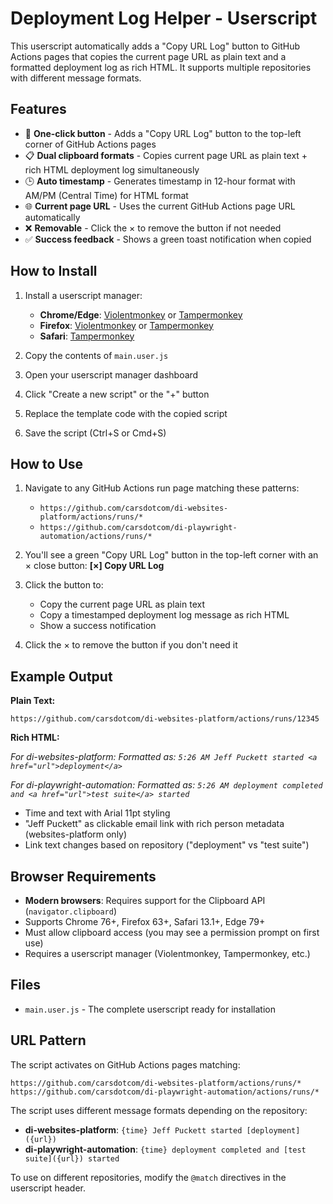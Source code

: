 # Deployment Log Helper - Userscript

This userscript automatically adds a "Copy URL Log" button to GitHub Actions pages that copies the current page URL as plain text and a formatted deployment log as rich HTML. It supports multiple repositories with different message formats.

## Features

- 🔘 **One-click button** - Adds a "Copy URL Log" button to the top-left corner of GitHub Actions pages
- 📋 **Dual clipboard formats** - Copies current page URL as plain text + rich HTML deployment log simultaneously
- 🕒 **Auto timestamp** - Generates timestamp in 12-hour format with AM/PM (Central Time) for HTML format
- 🌐 **Current page URL** - Uses the current GitHub Actions page URL automatically
- ❌ **Removable** - Click the × to remove the button if not needed
- ✅ **Success feedback** - Shows a green toast notification when copied

## How to Install

1. Install a userscript manager:

   - **Chrome/Edge**: [Violentmonkey](https://chromewebstore.google.com/detail/violentmonkey/jinjaccalgkegednnccohejagnlnfdag) or [Tampermonkey](https://chromewebstore.google.com/detail/tampermonkey/dhdgffkkebhmkfjojejmpbldmpobfkfo)
   - **Firefox**: [Violentmonkey](https://addons.mozilla.org/en-US/firefox/addon/violentmonkey/) or [Tampermonkey](https://addons.mozilla.org/en-US/firefox/addon/tampermonkey/)
   - **Safari**: [Tampermonkey](https://apps.apple.com/us/app/tampermonkey/id1482490089)

2. Copy the contents of `main.user.js`
3. Open your userscript manager dashboard
4. Click "Create a new script" or the "+" button
5. Replace the template code with the copied script
6. Save the script (Ctrl+S or Cmd+S)

## How to Use

1. Navigate to any GitHub Actions run page matching these patterns:

   - `https://github.com/carsdotcom/di-websites-platform/actions/runs/*`
   - `https://github.com/carsdotcom/di-playwright-automation/actions/runs/*`

2. You'll see a green "Copy URL Log" button in the top-left corner with an × close button:
   **[×] Copy URL Log**

3. Click the button to:

   - Copy the current page URL as plain text
   - Copy a timestamped deployment log message as rich HTML
   - Show a success notification

4. Click the × to remove the button if you don't need it

## Example Output

**Plain Text:**

```
https://github.com/carsdotcom/di-websites-platform/actions/runs/12345
```

**Rich HTML:**

_For di-websites-platform:_
_Formatted as: `5:26 AM Jeff Puckett started <a href="url">deployment</a>`_

_For di-playwright-automation:_
_Formatted as: `5:26 AM deployment completed and <a href="url">test suite</a> started`_

- Time and text with Arial 11pt styling
- "Jeff Puckett" as clickable email link with rich person metadata (websites-platform only)
- Link text changes based on repository ("deployment" vs "test suite")

## Browser Requirements

- **Modern browsers**: Requires support for the Clipboard API (`navigator.clipboard`)
- Supports Chrome 76+, Firefox 63+, Safari 13.1+, Edge 79+
- Must allow clipboard access (you may see a permission prompt on first use)
- Requires a userscript manager (Violentmonkey, Tampermonkey, etc.)

## Files

- `main.user.js` - The complete userscript ready for installation

## URL Pattern

The script activates on GitHub Actions pages matching:

```
https://github.com/carsdotcom/di-websites-platform/actions/runs/*
https://github.com/carsdotcom/di-playwright-automation/actions/runs/*
```

The script uses different message formats depending on the repository:

- **di-websites-platform**: `{time} Jeff Puckett started [deployment]({url})`
- **di-playwright-automation**: `{time} deployment completed and [test suite]({url}) started`

To use on different repositories, modify the `@match` directives in the userscript header.
